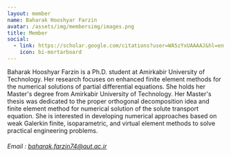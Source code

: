 ```yaml
---
layout: member
name: Baharak Hooshyar Farzin
avatar: /assets/img/membersimg/images.png
title: Member
social:
  - link: https://scholar.google.com/citations?user=WA5zYxUAAAAJ&hl=en
    icon: bi-mortarboard
---
```


Baharak Hooshyar Farzin is a Ph.D. student at Amirkabir University of Technology. Her research focuses on enhanced finite element methods for the numerical solutions of partial differential equations. She holds her Master's degree from Amirkabir University of Technology. Her Master's thesis was dedicated to the proper orthogonal decomposition idea and finite element method for numerical solution of the solute transport equation. She is interested in developing numerical approaches based on weak Galerkin finite, isoparametric, and virtual element methods to solve practical engineering problems.

###### Email : baharak.farzin74@aut.ac.ir
